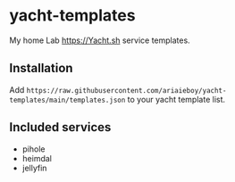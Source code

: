 # yacht-templates
My home Lab https://Yacht.sh service templates.

## Installation
Add `https://raw.githubusercontent.com/ariaieboy/yacht-templates/main/templates.json` to your yacht template list.

## Included services
* pihole
* heimdal
* jellyfin